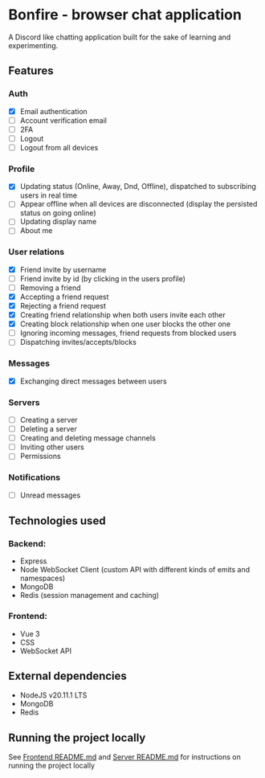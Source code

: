 # Bonfire - browser chat application

A Discord like chatting application built for the sake of learning and experimenting.

## Features

### Auth

- [x] Email authentication
- [ ] Account verification email
- [ ] 2FA
- [ ] Logout
- [ ] Logout from all devices

### Profile

- [x] Updating status (Online, Away, Dnd, Offline), dispatched to subscribing users in real time
- [ ] Appear offline when all devices are disconnected (display the persisted status on going online)
- [ ] Updating display name
- [ ] About me

### User relations

- [x] Friend invite by username
- [ ] Friend invite by id (by clicking in the users profile)
- [ ] Removing a friend
- [x] Accepting a friend request
- [x] Rejecting a friend request
- [x] Creating friend relationship when both users invite each other
- [x] Creating block relationship when one user blocks the other one
- [ ] Ignoring incoming messages, friend requests from blocked users
- [ ] Dispatching invites/accepts/blocks

### Messages

- [x] Exchanging direct messages between users

### Servers

- [ ] Creating a server
- [ ] Deleting a server
- [ ] Creating and deleting message channels
- [ ] Inviting other users
- [ ] Permissions

### Notifications

- [ ] Unread messages

## Technologies used

### Backend:

- Express
- Node WebSocket Client (custom API with different kinds of emits and namespaces)
- MongoDB
- Redis (session management and caching)

### Frontend:

- Vue 3
- CSS
- WebSocket API

## External dependencies

- NodeJS v20.11.1 LTS
- MongoDB
- Redis

## Running the project locally

See [Frontend README.md](./frontend/README.md) and [Server README.md](./server/README.md)
for instructions on running the project locally
